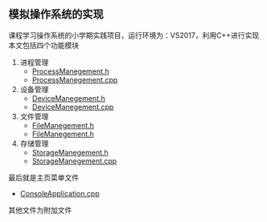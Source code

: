 ## 模拟操作系统的实现

课程学习操作系统的小学期实践项目，运行环境为：VS2017，利用C++进行实现
本文包括四个功能模块

 1.  进程管理
     - [ProcessManegement.h](https://github.com/King-Key/ConsoleApplication/blob/master/ProcessManegement.h) 
     - [ProcessManegement.cpp](https://github.com/King-Key/ConsoleApplication/blob/master/ProcessManegement.cpp)
 2.  设备管理
     - [DeviceManegement.h](https://github.com/King-Key/ConsoleApplication/blob/master/DeviceManegement.h)
     - [DeviceManegement.cpp](https://github.com/King-Key/ConsoleApplication/blob/master/DeviceManegement.cpp)
 3. 文件管理
     - [FileManegement.h](https://github.com/King-Key/ConsoleApplication/blob/master/FileManegement.h)
     - [FileManegement.h](https://github.com/King-Key/ConsoleApplication/blob/master/FileManegement.cpp)
 4. 存储管理
     - [StorageManegement.h](https://github.com/King-Key/ConsoleApplication/blob/master/StorageManegement.h)
     - [StorageManegement.cpp](https://github.com/King-Key/ConsoleApplication/blob/master/StorageManegement.cpp)
     
最后就是主页菜单文件

- [ConsoleApplication.cpp](https://github.com/King-Key/ConsoleApplication/blob/master/ConsoleApplication.cpp)

其他文件为附加文件
